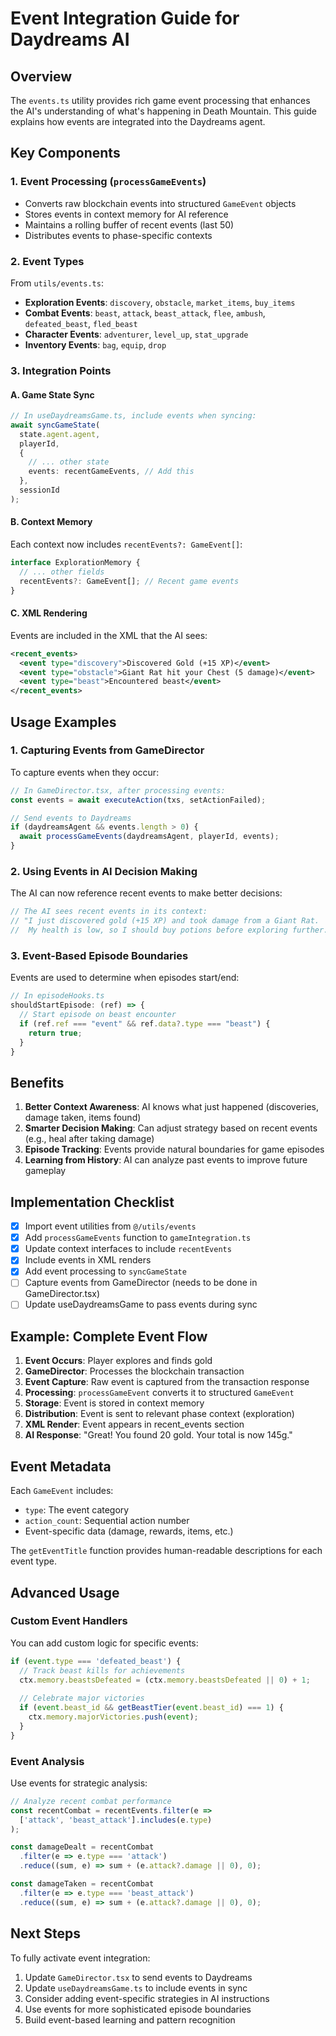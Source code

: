 # Event Integration Guide for Daydreams AI

## Overview
The `events.ts` utility provides rich game event processing that enhances the AI's understanding of what's happening in Death Mountain. This guide explains how events are integrated into the Daydreams agent.

## Key Components

### 1. Event Processing (`processGameEvents`)
- Converts raw blockchain events into structured `GameEvent` objects
- Stores events in context memory for AI reference
- Maintains a rolling buffer of recent events (last 50)
- Distributes events to phase-specific contexts

### 2. Event Types
From `utils/events.ts`:
- **Exploration Events**: `discovery`, `obstacle`, `market_items`, `buy_items`
- **Combat Events**: `beast`, `attack`, `beast_attack`, `flee`, `ambush`, `defeated_beast`, `fled_beast`
- **Character Events**: `adventurer`, `level_up`, `stat_upgrade`
- **Inventory Events**: `bag`, `equip`, `drop`

### 3. Integration Points

#### A. Game State Sync
```typescript
// In useDaydreamsGame.ts, include events when syncing:
await syncGameState(
  state.agent.agent,
  playerId,
  {
    // ... other state
    events: recentGameEvents, // Add this
  },
  sessionId
);
```

#### B. Context Memory
Each context now includes `recentEvents?: GameEvent[]`:
```typescript
interface ExplorationMemory {
  // ... other fields
  recentEvents?: GameEvent[]; // Recent game events
}
```

#### C. XML Rendering
Events are included in the XML that the AI sees:
```xml
<recent_events>
  <event type="discovery">Discovered Gold (+15 XP)</event>
  <event type="obstacle">Giant Rat hit your Chest (5 damage)</event>
  <event type="beast">Encountered beast</event>
</recent_events>
```

## Usage Examples

### 1. Capturing Events from GameDirector
To capture events when they occur:

```typescript
// In GameDirector.tsx, after processing events:
const events = await executeAction(txs, setActionFailed);

// Send events to Daydreams
if (daydreamsAgent && events.length > 0) {
  await processGameEvents(daydreamsAgent, playerId, events);
}
```

### 2. Using Events in AI Decision Making
The AI can now reference recent events to make better decisions:

```typescript
// The AI sees recent events in its context:
// "I just discovered gold (+15 XP) and took damage from a Giant Rat.
//  My health is low, so I should buy potions before exploring further."
```

### 3. Event-Based Episode Boundaries
Events are used to determine when episodes start/end:

```typescript
// In episodeHooks.ts
shouldStartEpisode: (ref) => {
  // Start episode on beast encounter
  if (ref.ref === "event" && ref.data?.type === "beast") {
    return true;
  }
}
```

## Benefits

1. **Better Context Awareness**: AI knows what just happened (discoveries, damage taken, items found)
2. **Smarter Decision Making**: Can adjust strategy based on recent events (e.g., heal after taking damage)
3. **Episode Tracking**: Events provide natural boundaries for game episodes
4. **Learning from History**: AI can analyze past events to improve future gameplay

## Implementation Checklist

- [x] Import event utilities from `@/utils/events`
- [x] Add `processGameEvents` function to `gameIntegration.ts`
- [x] Update context interfaces to include `recentEvents`
- [x] Include events in XML renders
- [x] Add event processing to `syncGameState`
- [ ] Capture events from GameDirector (needs to be done in GameDirector.tsx)
- [ ] Update useDaydreamsGame to pass events during sync

## Example: Complete Event Flow

1. **Event Occurs**: Player explores and finds gold
2. **GameDirector**: Processes the blockchain transaction
3. **Event Capture**: Raw event is captured from the transaction response
4. **Processing**: `processGameEvent` converts it to structured `GameEvent`
5. **Storage**: Event is stored in context memory
6. **Distribution**: Event is sent to relevant phase context (exploration)
7. **XML Render**: Event appears in recent_events section
8. **AI Response**: "Great! You found 20 gold. Your total is now 145g."

## Event Metadata

Each `GameEvent` includes:
- `type`: The event category
- `action_count`: Sequential action number
- Event-specific data (damage, rewards, items, etc.)

The `getEventTitle` function provides human-readable descriptions for each event type.

## Advanced Usage

### Custom Event Handlers
You can add custom logic for specific events:

```typescript
if (event.type === 'defeated_beast') {
  // Track beast kills for achievements
  ctx.memory.beastsDefeated = (ctx.memory.beastsDefeated || 0) + 1;
  
  // Celebrate major victories
  if (event.beast_id && getBeastTier(event.beast_id) === 1) {
    ctx.memory.majorVictories.push(event);
  }
}
```

### Event Analysis
Use events for strategic analysis:

```typescript
// Analyze recent combat performance
const recentCombat = recentEvents.filter(e => 
  ['attack', 'beast_attack'].includes(e.type)
);

const damageDealt = recentCombat
  .filter(e => e.type === 'attack')
  .reduce((sum, e) => sum + (e.attack?.damage || 0), 0);

const damageTaken = recentCombat
  .filter(e => e.type === 'beast_attack')
  .reduce((sum, e) => sum + (e.attack?.damage || 0), 0);
```

## Next Steps

To fully activate event integration:

1. Update `GameDirector.tsx` to send events to Daydreams
2. Update `useDaydreamsGame.ts` to include events in sync
3. Consider adding event-specific strategies in AI instructions
4. Use events for more sophisticated episode boundaries
5. Build event-based learning and pattern recognition

